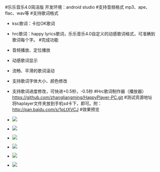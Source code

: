 #乐乐音乐4.0简洁版
开发环境：android studio
#支持音频格式
mp3、ape、flac、wav等
#支持歌词格式


- ksc歌词：卡拉OK歌词


- hrc歌词：happy lyrics歌词，乐乐音乐4.0自定义的动感歌词格式，可准确到歌词每个字。
#完成功能

- 音频播放、定位播放

- 动感歌词显示

- 流畅、平滑的歌词滚动
- 支持歌词字体大小、颜色修改
- 支持歌词进度修改，可快进+0.5秒，-0.5秒
#Hrc歌词制作器（播放器）
https://github.com/zhangliangming/HappyPlayer-PC.git
#测试资源地址
将haplayer文件夹放到手机sd卡下，即可。附：http://pan.baidu.com/s/1pLtXVCJ
#效果预览
- ![](http://i.imgur.com/p3kkE0p.png)
- ![](http://i.imgur.com/sNQ44vd.png)
- ![](http://i.imgur.com/kcOQ2Ti.png)
- ![](http://i.imgur.com/7UwShO5.gif)
- ![](http://i.imgur.com/Egwcfxs.gif)
- ![](http://i.imgur.com/2AWctNB.gif)